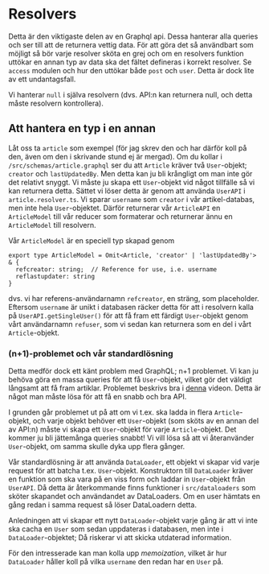 # Resolvers

Detta är den viktigaste delen av en Graphql api. Dessa hanterar
alla queries och ser till att de returnera vettig data.
För att göra det så användbart som möjligt så bör varje resolver
sköta en grej och om en resolvers funktion uttökar en annan
typ av data ska det fältet defineras i korrekt resolver. Se
`access` modulen och hur den uttökar både `post` och `user`. Detta
är dock lite av ett undantagsfall.

Vi hanterar `null` i själva resolvern (dvs. API:n kan returnera null, och detta måste resolvern kontrollera).

## Att hantera en typ i en annan

Låt oss ta `article` som exempel (för jag skrev den och har därför koll på den, även om den i skrivande stund ej är mergad). Om du kollar i `/src/schemas/article.graphql` ser du att `Article` kräver två `User`-objekt; `creator` och `lastUpdatedBy`. Men detta kan ju bli krångligt om man inte gör det relativt snyggt. Vi måste ju skapa ett `User`-objekt vid något tillfälle så vi kan returnera detta. Sättet vi löser detta är genom att använda `UserAPI` i `article.resolver.ts`. Vi sparar `username` som `creator` i vår artikel-databas, men inte hela `User`-objektet. Därför returnerar vår `ArticleAPI` en `ArticleModel` till vår reducer som formaterar och returnerar ännu en `ArticleModel` till resolvern.

Vår `ArticleModel` är en speciell typ skapad genom

```
export type ArticleModel = Omit<Article, 'creator' | 'lastUpdatedBy'> & {
  refcreator: string;  // Reference for use, i.e. username
  reflastupdater: string
}
```

dvs. vi har referens-användarnamn `refcreator`, en sträng, som placeholder. Eftersom `username` är unikt i databasen räcker detta för att i resolvern kalla på `UserAPI.getSingleUser()` för att få fram ett färdigt `User`-objekt genom vårt användarnamn `refuser`, som vi sedan kan returnera som en del i vårt `Article`-objekt.

### (n+1)-problemet och vår standardlösning

Detta medför dock ett känt problem med GraphQL; n+1 problemet. Vi kan ju behöva göra en massa queries för att få `User`-objekt, vilket gör det väldigt långsamt att få fram artiklar. Problemet beskrivs bra i [denna](https://youtu.be/uCbFMZYQbxE) videon. Detta är något man måste lösa för att få en snabb och bra API.

I grunden går problemet ut på att om vi t.ex. ska ladda in flera `Article`-objekt, och varje objekt behöver ett `User`-objekt (som sköts av en annan del av API:n) måste vi skapa ett `User`-objekt för varje `Article`-objekt. Det kommer ju bli jättemånga queries snabbt! Vi vill lösa så att vi återanvänder `User`-objekt, om samma skulle dyka upp flera gånger.

Vår standardlösning är att använda `DataLoader`, ett objekt vi skapar vid varje request för att batcha t.ex. `User`-objekt. Konstruktorn till `DataLoader` kräver en funktion som ska vara på en viss form och laddar in `User`-objekt från `UserAPI`. Då detta är återkommande finns funktioner i `src/dataloaders` som sköter skapandet och användandet av DataLoaders. Om en user hämtats en gång redan i samma request så löser DataLoadern detta.

Anledningen att vi skapar ett nytt `DataLoader`-objekt varje gång är att vi inte ska cacha en `User` som sedan uppdateras i databasen, men inte i `DataLoader`-objektet; Då riskerar vi att skicka utdaterad information.

För den intresserade kan man kolla upp _memoization_, vilket är hur `DataLoader` håller koll på vilka `username` den redan har en `User` på.
